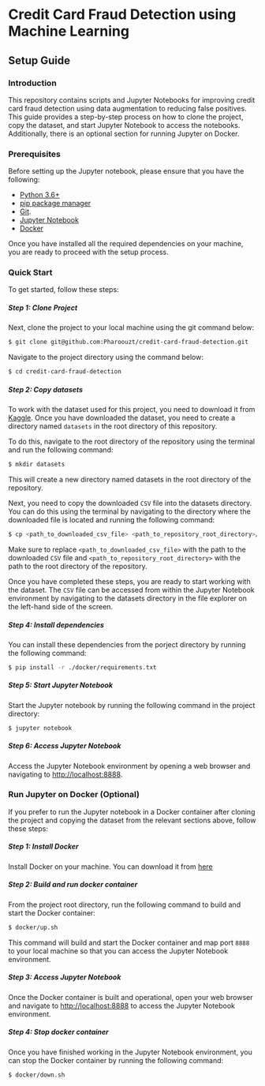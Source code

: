 # Credit Card Fraud Detection using Machine Learning

## Setup Guide

### Introduction
This repository contains scripts and Jupyter Notebooks for improving credit card fraud detection using data augmentation to reducing false positives. This guide provides a step-by-step process on how to clone the project, copy the dataset, and start Jupyter Notebook to access the notebooks. Additionally, there is an optional section for running Jupyter on Docker.

### Prerequisites
Before setting up the Jupyter notebook, please ensure that you have the following:

- [Python 3.6+](https://www.python.org/downloads)
- [pip package manager](https://pip.pypa.io/en/stable)
- [Git](https://git-scm.com/downloads).
- [Jupyter Notebook](https://jupyter.org/install)
- [Docker](https://www.docker.com/products/docker-desktop)

Once you have installed all the required dependencies on your machine, you are ready to proceed with the setup process.

### Quick Start
To get started, follow these steps:

##### Step 1: Clone Project
Next, clone the project to your local machine using the git command below:

````bash
$ git clone git@github.com:Pharoouzt/credit-card-fraud-detection.git
````
Navigate to the project directory using the command below:
````bash
$ cd credit-card-fraud-detection
````

##### Step 2: Copy datasets
To work with the dataset used for this project, you need to download it from [Kaggle](https://www.kaggle.com/datasets/mlg-ulb/creditcardfraud). Once you have downloaded the dataset, you need to create a directory named ```datasets``` in the root directory of this repository.

To do this, navigate to the root directory of the repository using the terminal and run the following command:

````bash
$ mkdir datasets
````

This will create a new directory named datasets in the root directory of the repository.

Next, you need to copy the downloaded ```CSV``` file into the datasets directory. You can do this using the terminal by navigating to the directory where the downloaded file is located and running the following command:

````bash
$ cp <path_to_downloaded_csv_file> <path_to_repository_root_directory>/datasets/
````

Make sure to replace ```<path_to_downloaded_csv_file>``` with the path to the downloaded ```CSV``` file and ```<path_to_repository_root_directory>``` with the path to the root directory of the repository.

Once you have completed these steps, you are ready to start working with the dataset. The `CSV` file can be accessed from within the Jupyter Notebook environment by navigating to the datasets directory in the file explorer on the left-hand side of the screen.

##### Step 4: Install dependencies
You can install these dependencies from the porject directory by running the following command:

````bash
$ pip install -r ./docker/requirements.txt
````

##### Step 5: Start Jupyter Notebook
Start the Jupyter notebook by running the following command in the project directory:

````bash
$ jupyter notebook
````

##### Step 6: Access Jupyter Notebook
Access the Jupyter Notebook environment by opening a web browser and navigating to [http://localhost:8888](http://localhost:8888).



### Run Jupyter on Docker (Optional)

If you prefer to run the Jupyter notebook in a Docker container after cloning the project and copying the dataset from the relevant sections above, follow these steps:


##### Step 1: Install Docker
Install Docker on your machine. You can download it from [here](https://www.docker.com/products/docker-desktop)
##### Step 2: Build and run docker container
From the project root directory, run the following command to build and start the Docker container:

````bash
$ docker/up.sh
````
This command will build and start the Docker container and map port ```8888``` to your local machine so that you can access the Jupyter Notebook environment.

##### Step 3: Access Jupyter Notebook
Once the Docker container is built and operational, open your web browser and navigate to [http://localhost:8888](http://localhost:8888) to access the Jupyter Notebook environment.

##### Step 4: Stop docker container
Once you have finished working in the Jupyter Notebook environment, you can stop the Docker container by running the following command:

````bash
$ docker/down.sh
````